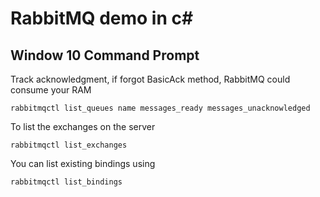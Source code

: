 # RabbitMQ demo in c#
## Window 10 Command Prompt
Track acknowledgment, if forgot BasicAck method, RabbitMQ could consume your RAM
```
rabbitmqctl list_queues name messages_ready messages_unacknowledged
```
To list the exchanges on the server
```
rabbitmqctl list_exchanges
```
You can list existing bindings using
```
rabbitmqctl list_bindings
```